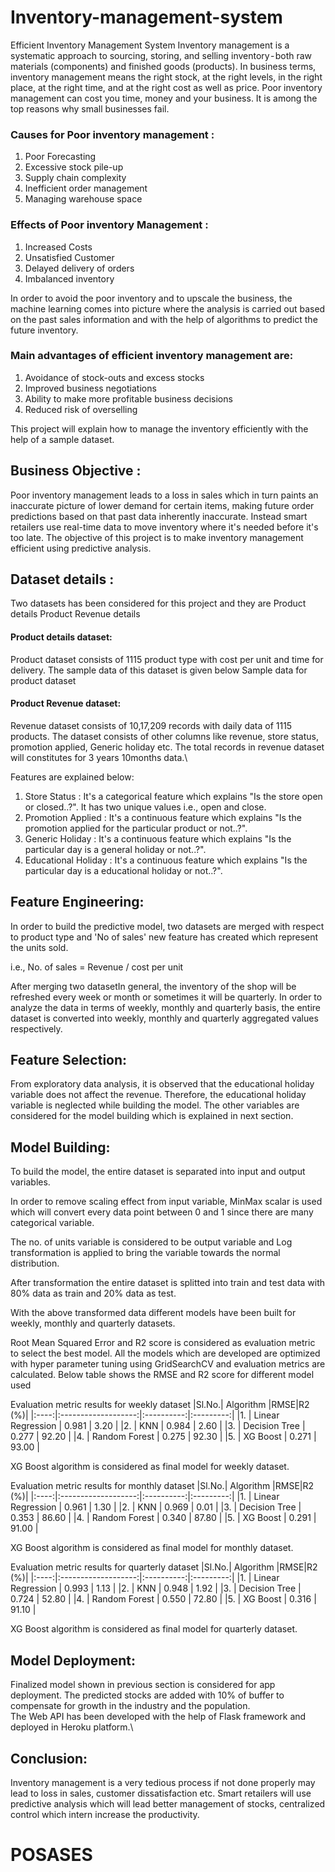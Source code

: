 # Inventory-management-system
Efficient Inventory Management System
Inventory management is a systematic approach to sourcing, storing, and selling inventory - both raw materials (components) and finished goods (products). In business terms, inventory management means the right stock, at the right levels, in the right place, at the right time, and at the right cost as well as price.
Poor inventory management can cost you time, money and your business. It is among the top reasons why small businesses fail.

### Causes for Poor inventory management :
1. Poor Forecasting
2. Excessive stock pile-up
3. Supply chain complexity
4. Inefficient order management
5. Managing warehouse space

### Effects of Poor inventory Management :
1. Increased Costs
2. Unsatisfied Customer
3. Delayed delivery of orders
4. Imbalanced inventory 

In order to avoid the poor inventory and to upscale the business, the machine learning comes into picture where the analysis is carried out based on the past sales information and with the help of algorithms to predict the future inventory.

### Main advantages of efficient inventory management are:
1. Avoidance of stock-outs and excess stocks
2. Improved business negotiations
3. Ability to make more profitable business decisions
4. Reduced risk of overselling

This project will explain how to manage the inventory efficiently with the help of a sample dataset.

## Business Objective :

Poor inventory management leads to a loss in sales which in turn paints an inaccurate picture of lower demand for certain items, making future order predictions based on that past data inherently inaccurate.
Instead smart retailers use real-time data to move inventory where it's needed before it's too late.
The objective of this project is to make inventory management efficient using predictive analysis.

## Dataset details :
Two datasets has been considered for this project and they are
Product details
Product Revenue details

#### Product details dataset:
Product dataset consists of 1115 product type with cost per unit and time for delivery. The sample data of this dataset is given below
Sample data for product dataset 

#### Product Revenue dataset:
Revenue dataset consists of 10,17,209 records with daily data of 1115 products. The dataset consists of other columns like revenue, store status, promotion applied, Generic holiday etc. The total records in revenue dataset will constitutes for 3 years 10months data.\

Features are explained below:
1. Store Status : It's a categorical feature which explains "Is the store open or closed..?". It has two unique values i.e., open and close.
2. Promotion Applied : It's a continuous feature which explains "Is the promotion applied for the particular product or not..?". 
3. Generic Holiday : It's a continuous feature which explains "Is the particular day is a general holiday or not..?".
4. Educational Holiday : It's a continuous feature which explains "Is the particular day is a educational holiday or not..?".

## Feature Engineering:
In order to build the predictive model, two datasets are merged with respect to product type and 'No of sales' new feature has created which represent the units sold.

i.e., No. of sales = Revenue / cost per unit

After merging two datasetIn general, the inventory of the shop will be refreshed every week or month or sometimes it will be quarterly. In order to analyze the data in terms of weekly, monthly and quarterly basis, the entire dataset is converted into weekly, monthly and quarterly aggregated values respectively.

## Feature Selection:
From exploratory data analysis, it is observed that the educational holiday variable does not affect the revenue. Therefore, the educational holiday variable is neglected while building the model. The other variables are considered for the model building which is explained in next section.

## Model Building:
To build the model, the entire dataset is separated into input and output variables.

In order to remove scaling effect from input variable, MinMax scalar is used which will convert every data point between 0 and 1 since there are many categorical variable.

The no. of units variable is considered to be output variable and Log transformation is applied to bring the variable towards the normal distribution.

After transformation the entire dataset is splitted into train and test data with 80% data as train and 20% data as test.

With the above transformed data different models have been built for weekly, monthly and quarterly datasets. 

Root Mean Squared Error and R2 score is considered as evaluation metric to select the best model. All the models which are developed are optimized with hyper parameter tuning using GridSearchCV and evaluation metrics are calculated.
Below table shows the RMSE and R2 score for different model used

Evaluation metric results for weekly dataset
|Sl.No.|      Algorithm      |RMSE|R2 (%)|
|:----:|:-------------------:|:----------:|:---------:|
|1.    | Linear Regression   |    0.981   |    3.20   |
|2.    | KNN                 |    0.984   |    2.60   |
|3.    | Decision Tree       |    0.277   |    92.20  |
|4.    | Random Forest       |    0.275   |    92.30  |
|5.    | XG Boost            |    0.271   |    93.00  |

XG Boost algorithm is considered as final model for weekly dataset.

Evaluation metric results for monthly dataset
|Sl.No.|      Algorithm      |RMSE|R2 (%)|
|:----:|:-------------------:|:----------:|:---------:|
|1.    | Linear Regression   |    0.961   |    1.30   |
|2.    | KNN                 |    0.969   |    0.01   |
|3.    | Decision Tree       |    0.353   |    86.60  |
|4.    | Random Forest       |    0.340   |    87.80  |
|5.    | XG Boost            |    0.291   |    91.00  |

XG Boost algorithm is considered as final model for monthly dataset.

Evaluation metric results for quarterly dataset
|Sl.No.|      Algorithm      |RMSE|R2 (%)|
|:----:|:-------------------:|:----------:|:---------:|
|1.    | Linear Regression   |    0.993   |    1.13   |
|2.    | KNN                 |    0.948   |    1.92   |
|3.    | Decision Tree       |    0.724   |    52.80  |
|4.    | Random Forest       |    0.550   |    72.80  |
|5.    | XG Boost            |    0.316   |    91.10  |

XG Boost algorithm is considered as final model for quarterly dataset.

## Model Deployment:
Finalized model shown in previous section is considered for app deployment.
The predicted stocks are added with 10% of buffer to compensate for growth in the industry and the population.\
The Web API has been developed with the help of Flask framework and deployed in Heroku platform.\


## Conclusion:
Inventory management is a very tedious process if not done properly may lead to loss in sales, customer dissatisfaction etc. Smart retailers will use predictive analysis which will lead better management of stocks, centralized control which intern increase the productivity.
# POSASES
